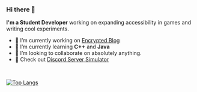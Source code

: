 ### Hi there 👋


**I'm a Student Developer** working on expanding accessibility in games and writing cool experiments.

- 🔭 I’m currently working on [Encrypted Blog](https://github.com/Brazil-0034/Encrypted-Blog)
- 🌱 I’m currently learning **C++** and **Java**
- 👯 I’m looking to collaborate on absolutely anything.
- 🤖 Check out [Discord Server Simulator](https://github.com/Brazil-0034/Discord-Server-Simulator)

<br>

[![Top Langs](https://github-readme-stats.vercel.app/api/top-langs/?username=Brazil-0034&theme=onedark&layout=compact)](https://github.com/anuraghazra/github-readme-stats)
